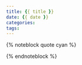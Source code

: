 ```yaml
---
title: {{ title }}
date: {{ date }}
categories: 
tags: 
---
```


{% noteblock quote cyan %}



{% endnoteblock %}

<!-- more -->

